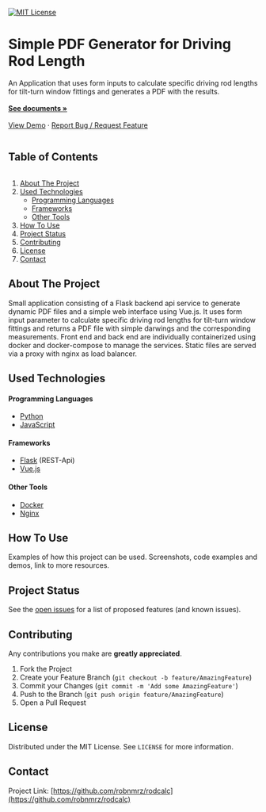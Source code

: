 <!-- [![Forks][forks-shield]][forks-url]
[![Issues][issues-shield]][issues-url] 
[![LinkedIn][linkedin-shield]][linkedin-url] -->
[![MIT License][license-shield]][license-url]

<!-- Title Section -->
<p align="left">
  <h1 align="left">Simple PDF Generator for Driving Rod Length</h1>
  <p align="left">
    An Application that uses form inputs to calculate specific driving rod lengths for tilt-turn window fittings and generates a PDF with the results.
    <br />
    <br />
    <a href="https://github.com/robnmrz/rodcalc"><strong>See documents »</strong></a>
    <br />
    <br />
    <a href="https://github.com/robnmrz/rodcalc">View Demo</a>
    ·
    <a href="https://github.com/robnmrz/rodcalc/issues">Report Bug / Request Feature</a>
  </p>
</p>



<!-- Overview Of Contents -->
<summary><h2 style="display: inline-block">Table of Contents</h2></summary>
<ol>
  <li><a href="#about-the-project">About The Project</a></li>
  <li><a href="#used-technologies">Used Technologies</a>
    <ul>
      <li><a href="#programming-languages">Programming Languages</a></li>
      <li><a href="#frameworks">Frameworks</a></li>
      <li><a href="#other-tools">Other Tools</a></li>
    </ul>
  </li>
  <li><a href="#how-to-use">How To Use</a></li>
  <li><a href="#project-status">Project Status</a></li>
  <li><a href="#contributing">Contributing</a></li>
  <li><a href="#license">License</a></li>
  <li><a href="#contact">Contact</a></li>
</ol>



<!-- About Project -->
## About The Project

<!-- [![Product Name Screen Shot][product-screenshot]](https://example.com) -->
Small application consisting of a Flask backend api service to generate dynamic PDF files and a simple web interface using Vue.js. It uses form input parameter to calculate specific driving rod lengths for tilt-turn window fittings and returns a PDF file with simple darwings and the corresponding measurements. Front end and back end are individually containerized using docker and docker-compose to manage the services. Static files are served via a proxy with nginx as load balancer.

## Used Technologies

#### Programming Languages
* [Python](https://www.python.org/)
* [JavaScript](https://developer.mozilla.org/de/docs/Web/JavaScript)

#### Frameworks
* [Flask](https://flask.palletsprojects.com/en/1.1.x/) (REST-Api)
* [Vue.js](https://vuejs.org/)

#### Other Tools
* [Docker](https://www.docker.com/)
* [Nginx](https://www.nginx.com/)

<!-- How to Use Section -->
## How To Use

Examples of how this project can be used. 
Screenshots, code examples and demos, link to more resources.

<!-- _For more examples, please refer to the [Documentation](https://example.com)_ -->

<!-- ROADMAP -->
## Project Status

See the [open issues](https://github.com/robnmrz/rodcalc/issues) for a list of proposed features (and known issues).

<!-- CONTRIBUTING -->
## Contributing

<!-- Contributions are what make the open source community such an amazing place to be learn, inspire, and create.  -->
Any contributions you make are **greatly appreciated**.

1. Fork the Project
2. Create your Feature Branch (`git checkout -b feature/AmazingFeature`)
3. Commit your Changes (`git commit -m 'Add some AmazingFeature'`)
4. Push to the Branch (`git push origin feature/AmazingFeature`)
5. Open a Pull Request

<!-- LICENSE -->
## License

Distributed under the MIT License. See `LICENSE` for more information.


<!-- CONTACT -->
## Contact

Project Link: [https://github.com/robnmrz/rodcalc](https://github.com/robnmrz/rodcalc)

<!-- Markdown links and shields -->
[forks-shield]: https://img.shields.io/github/forks/robnmrz/rodcalc?label=Forks&style=flat-square
[forks-url]: https://github.com/robnmrz/repo/network/members
[issues-shield]: https://img.shields.io/github/issues/robnmrz/rodcalc?color=yellow&style=flat-square
[issues-url]: https://github.com/robnmrz/repo/issues
[license-shield]: https://img.shields.io/github/license/robnmrz/rodcalc?color=green&style=flat-square
[license-url]: https://github.com/robnmrz/rodcalc/blob/main/LICENSE.txt
[linkedin-shield]: https://img.shields.io/badge/-LinkedIn-black.svg?style=flat-square&logo=linkedin&colorB=555
[linkedin-url]: https://www.linkedin.com/in/robin-merz-01b222186/
[project-url]: https://github.com/robnmrz/rodcalc

